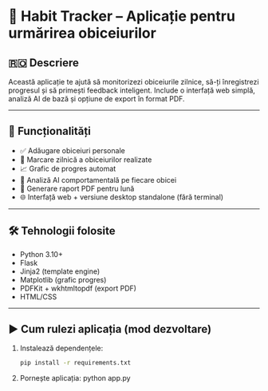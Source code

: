 # 🧠 Habit Tracker – Aplicație pentru urmărirea obiceiurilor

## 🇷🇴 Descriere

Această aplicație te ajută să monitorizezi obiceiurile zilnice, să-ți înregistrezi progresul și să primești feedback inteligent. Include o interfață web simplă, analiză AI de bază și opțiune de export în format PDF.

---

## 🔧 Funcționalități

- ✅ Adăugare obiceiuri personale
- 📆 Marcare zilnică a obiceiurilor realizate
- 📈 Grafic de progres automat
- 🤖 Analiză AI comportamentală pe fiecare obicei
- 🧾 Generare raport PDF pentru lună
- 🌐 Interfață web + versiune desktop standalone (fără terminal)

---

## 🛠 Tehnologii folosite

- Python 3.10+
- Flask
- Jinja2 (template engine)
- Matplotlib (grafic progres)
- PDFKit + wkhtmltopdf (export PDF)
- HTML/CSS

---

## ▶️ Cum rulezi aplicația (mod dezvoltare)

1. Instalează dependențele:
   ```bash
   pip install -r requirements.txt
2. Pornește aplicația:
    python app.py